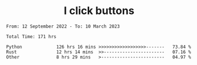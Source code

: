 <h1 align="center">
I click buttons
</h1>

<!--START_SECTION:waka-->

```text
From: 12 September 2022 - To: 10 March 2023

Total Time: 171 hrs

Python             126 hrs 16 mins >>>>>>>>>>>>>>>>>>-------   73.84 %
Rust               12 hrs 14 mins  >>-----------------------   07.16 %
Other              8 hrs 29 mins   >------------------------   04.97 %
```

<!--END_SECTION:waka-->
